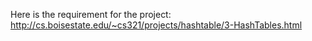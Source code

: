 Here is the requirement for the project: http://cs.boisestate.edu/~cs321/projects/hashtable/3-HashTables.html
